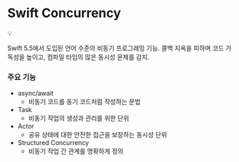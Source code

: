 # Swift Concurrency

<aside>
💡

Swift 5.5에서 도입된 언어 수준의 비동기 프로그래밍 기능.
콜백 지옥을 피하며 코드 가독성을 높이고, 컴파일 타임의 많은 동시성 문제를 감지.

</aside>

### 주요 기능

- async/await
    - 비동기 코드를 동기 코드처럼 작성하는 문법
- Task
    - 비동기 작업의 생성과 관리를 위한 단위
- Actor
    - 공유 상태에 대한 안전한 접근을 보장하는 동시성 단위
- Structured Concurrency
    - 비동기 작업 간 관계를 명확하게 정의